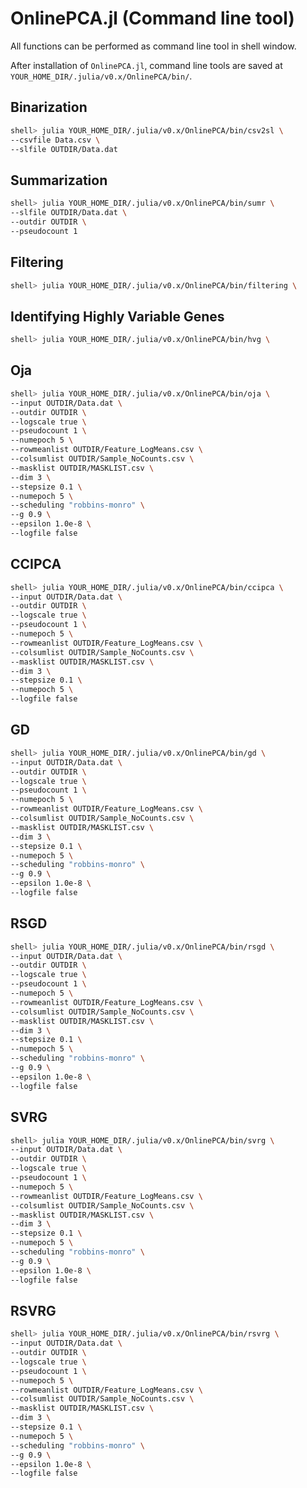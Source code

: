 # OnlinePCA.jl (Command line tool)

All functions can be performed as command line tool in shell window.

After installation of `OnlinePCA.jl`, command line tools are saved at `YOUR_HOME_DIR/.julia/v0.x/OnlinePCA/bin/`.

## Binarization
```bash
shell> julia YOUR_HOME_DIR/.julia/v0.x/OnlinePCA/bin/csv2sl \
--csvfile Data.csv \
--slfile OUTDIR/Data.dat
```

## Summarization
```bash
shell> julia YOUR_HOME_DIR/.julia/v0.x/OnlinePCA/bin/sumr \
--slfile OUTDIR/Data.dat \
--outdir OUTDIR \
--pseudocount 1
```

## Filtering
```bash
shell> julia YOUR_HOME_DIR/.julia/v0.x/OnlinePCA/bin/filtering \
```

## Identifying Highly Variable Genes
```bash
shell> julia YOUR_HOME_DIR/.julia/v0.x/OnlinePCA/bin/hvg \
```

## Oja
```bash
shell> julia YOUR_HOME_DIR/.julia/v0.x/OnlinePCA/bin/oja \
--input OUTDIR/Data.dat \
--outdir OUTDIR \
--logscale true \
--pseudocount 1 \
--numepoch 5 \
--rowmeanlist OUTDIR/Feature_LogMeans.csv \
--colsumlist OUTDIR/Sample_NoCounts.csv \
--masklist OUTDIR/MASKLIST.csv \
--dim 3 \
--stepsize 0.1 \
--numepoch 5 \
--scheduling "robbins-monro" \
--g 0.9 \
--epsilon 1.0e-8 \
--logfile false
```

## CCIPCA
```bash
shell> julia YOUR_HOME_DIR/.julia/v0.x/OnlinePCA/bin/ccipca \
--input OUTDIR/Data.dat \
--outdir OUTDIR \
--logscale true \
--pseudocount 1 \
--numepoch 5 \
--rowmeanlist OUTDIR/Feature_LogMeans.csv \
--colsumlist OUTDIR/Sample_NoCounts.csv \
--masklist OUTDIR/MASKLIST.csv \
--dim 3 \
--stepsize 0.1 \
--numepoch 5 \
--logfile false
```

## GD
```bash
shell> julia YOUR_HOME_DIR/.julia/v0.x/OnlinePCA/bin/gd \
--input OUTDIR/Data.dat \
--outdir OUTDIR \
--logscale true \
--pseudocount 1 \
--numepoch 5 \
--rowmeanlist OUTDIR/Feature_LogMeans.csv \
--colsumlist OUTDIR/Sample_NoCounts.csv \
--masklist OUTDIR/MASKLIST.csv \
--dim 3 \
--stepsize 0.1 \
--numepoch 5 \
--scheduling "robbins-monro" \
--g 0.9 \
--epsilon 1.0e-8 \
--logfile false
```

## RSGD
```bash
shell> julia YOUR_HOME_DIR/.julia/v0.x/OnlinePCA/bin/rsgd \
--input OUTDIR/Data.dat \
--outdir OUTDIR \
--logscale true \
--pseudocount 1 \
--numepoch 5 \
--rowmeanlist OUTDIR/Feature_LogMeans.csv \
--colsumlist OUTDIR/Sample_NoCounts.csv \
--masklist OUTDIR/MASKLIST.csv \
--dim 3 \
--stepsize 0.1 \
--numepoch 5 \
--scheduling "robbins-monro" \
--g 0.9 \
--epsilon 1.0e-8 \
--logfile false
```

## SVRG
```bash
shell> julia YOUR_HOME_DIR/.julia/v0.x/OnlinePCA/bin/svrg \
--input OUTDIR/Data.dat \
--outdir OUTDIR \
--logscale true \
--pseudocount 1 \
--numepoch 5 \
--rowmeanlist OUTDIR/Feature_LogMeans.csv \
--colsumlist OUTDIR/Sample_NoCounts.csv \
--masklist OUTDIR/MASKLIST.csv \
--dim 3 \
--stepsize 0.1 \
--numepoch 5 \
--scheduling "robbins-monro" \
--g 0.9 \
--epsilon 1.0e-8 \
--logfile false
```

## RSVRG
```bash
shell> julia YOUR_HOME_DIR/.julia/v0.x/OnlinePCA/bin/rsvrg \
--input OUTDIR/Data.dat \
--outdir OUTDIR \
--logscale true \
--pseudocount 1 \
--numepoch 5 \
--rowmeanlist OUTDIR/Feature_LogMeans.csv \
--colsumlist OUTDIR/Sample_NoCounts.csv \
--masklist OUTDIR/MASKLIST.csv \
--dim 3 \
--stepsize 0.1 \
--numepoch 5 \
--scheduling "robbins-monro" \
--g 0.9 \
--epsilon 1.0e-8 \
--logfile false
```
